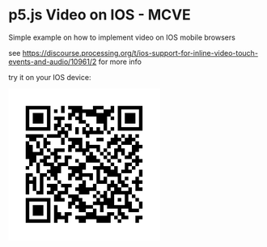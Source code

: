 # p5.js Video on IOS - MCVE
Simple example on how to implement video on IOS mobile browsers

see https://discourse.processing.org/t/ios-support-for-inline-video-touch-events-and-audio/10961/2 for more info

try it on your IOS device:

![qr_code](assets/qr.png)

